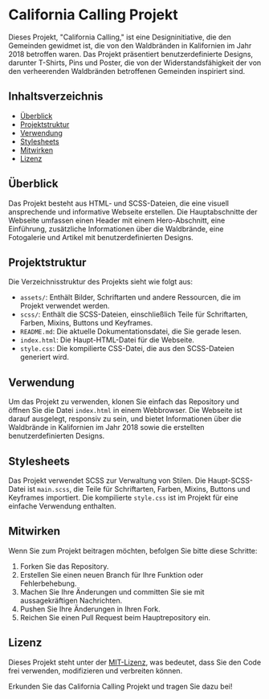 # California Calling Projekt

Dieses Projekt, "California Calling," ist eine Designinitiative, die den Gemeinden gewidmet ist, die von den Waldbränden in Kalifornien im Jahr 2018 betroffen waren. Das Projekt präsentiert benutzerdefinierte Designs, darunter T-Shirts, Pins und Poster, die von der Widerstandsfähigkeit der von den verheerenden Waldbränden betroffenen Gemeinden inspiriert sind.

## Inhaltsverzeichnis

- [Überblick](#überblick)
- [Projektstruktur](#projektstruktur)
- [Verwendung](#verwendung)
- [Stylesheets](#stylesheets)
- [Mitwirken](#mitwirken)
- [Lizenz](#lizenz)

## Überblick

Das Projekt besteht aus HTML- und SCSS-Dateien, die eine visuell ansprechende und informative Webseite erstellen. Die Hauptabschnitte der Webseite umfassen einen Header mit einem Hero-Abschnitt, eine Einführung, zusätzliche Informationen über die Waldbrände, eine Fotogalerie und Artikel mit benutzerdefinierten Designs.

## Projektstruktur

Die Verzeichnisstruktur des Projekts sieht wie folgt aus:

- `assets/`: Enthält Bilder, Schriftarten und andere Ressourcen, die im Projekt verwendet werden.
- `scss/`: Enthält die SCSS-Dateien, einschließlich Teile für Schriftarten, Farben, Mixins, Buttons und Keyframes.
- `README.md`: Die aktuelle Dokumentationsdatei, die Sie gerade lesen.
- `index.html`: Die Haupt-HTML-Datei für die Webseite.
- `style.css`: Die kompilierte CSS-Datei, die aus den SCSS-Dateien generiert wird.

## Verwendung

Um das Projekt zu verwenden, klonen Sie einfach das Repository und öffnen Sie die Datei `index.html` in einem Webbrowser. Die Webseite ist darauf ausgelegt, responsiv zu sein, und bietet Informationen über die Waldbrände in Kalifornien im Jahr 2018 sowie die erstellten benutzerdefinierten Designs.

## Stylesheets

Das Projekt verwendet SCSS zur Verwaltung von Stilen. Die Haupt-SCSS-Datei ist `main.scss`, die Teile für Schriftarten, Farben, Mixins, Buttons und Keyframes importiert. Die kompilierte `style.css` ist im Projekt für eine einfache Verwendung enthalten.

## Mitwirken

Wenn Sie zum Projekt beitragen möchten, befolgen Sie bitte diese Schritte:

1. Forken Sie das Repository.
2. Erstellen Sie einen neuen Branch für Ihre Funktion oder Fehlerbehebung.
3. Machen Sie Ihre Änderungen und committen Sie sie mit aussagekräftigen Nachrichten.
4. Pushen Sie Ihre Änderungen in Ihren Fork.
5. Reichen Sie einen Pull Request beim Hauptrepository ein.

## Lizenz

Dieses Projekt steht unter der [MIT-Lizenz](LICENSE), was bedeutet, dass Sie den Code frei verwenden, modifizieren und verbreiten können.

Erkunden Sie das California Calling Projekt und tragen Sie dazu bei!

